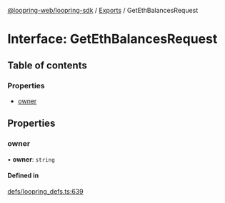 [@loopring-web/loopring-sdk](../README.md) / [Exports](../modules.md) / GetEthBalancesRequest

# Interface: GetEthBalancesRequest

## Table of contents

### Properties

- [owner](GetEthBalancesRequest.md#owner)

## Properties

### owner

• **owner**: `string`

#### Defined in

[defs/loopring_defs.ts:639](https://github.com/Loopring/loopring_sdk/blob/5861d10/src/defs/loopring_defs.ts#L639)
